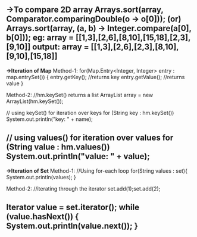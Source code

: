 **->To compare 2D array**
Arrays.sort(array, Comparator.comparingDouble(o -> o[0]));
(or)
Arrays.sort(array, (a, b) -> Integer.compare(a[0], b[0]));
eg: array = [[1,3],[2,6],[8,10],[15,18],[2,3],[9,10]]
output: array = [[1,3],[2,6],[2,3],[8,10],[9,10],[15,18]]
-------------------------------------------------------------
**->Iteration of Map**
Method-1:
for(Map.Entry<Integer, Integer> entry : map.entrySet())
{
   entry.getKey();    //returns key
   entry.getValue();  //returns value
}

Method-2:
//hm.keySet() returns a list
ArrayList<Integer> array = new ArrayList(hm.keySet()); 

// using keySet() for iteration over keys
for (String key : hm.keySet())
    System.out.println("key: " + name);

// using values() for iteration over values
for (String value : hm.values())
    System.out.println("value: " + value);
------------------------------------------------------------
**->Iteration of Set**
Method-1: //Using for-each loop
for(String values : set){
   System.out.println(values);
}

Method-2: //iterating through the iterator
set.add(1);set.add(2);

Iterator value = set.iterator();
while (value.hasNext()) {
    System.out.println(value.next());
}
-------------------------------------------------------------
